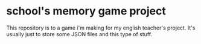 # school's memory game project
This repository is to a game i'm making for my english teacher's project. It's usually just to store some JSON files and this type of stuff.

